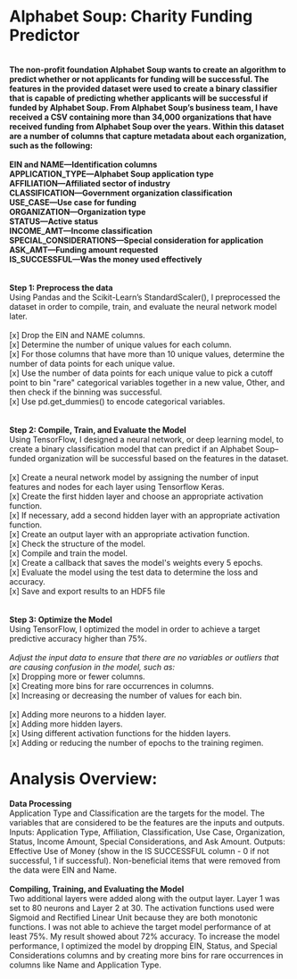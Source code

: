 # Alphabet Soup: Charity Funding Predictor
<br>
<b>The non-profit foundation Alphabet Soup wants to create an algorithm to predict whether or not applicants for funding will be successful. The features in the provided dataset were used to create a binary classifier that is capable of predicting whether applicants will be successful if funded by Alphabet Soup. From Alphabet Soup’s business team, I have received a CSV containing more than 34,000 organizations that have received funding from Alphabet Soup over the years. Within this dataset are a number of columns that capture metadata about each organization, such as the following:<br>
<br>
EIN and NAME—Identification columns<br>
APPLICATION_TYPE—Alphabet Soup application type<br>
AFFILIATION—Affiliated sector of industry<br>
CLASSIFICATION—Government organization classification<br>
USE_CASE—Use case for funding<br>
ORGANIZATION—Organization type<br>
STATUS—Active status<br>
INCOME_AMT—Income classification<br>
SPECIAL_CONSIDERATIONS—Special consideration for application<br>
ASK_AMT—Funding amount requested<br>
IS_SUCCESSFUL—Was the money used effectively<br>
</b><br>
<br>
<b>Step 1: Preprocess the data</b><br>
Using Pandas and the Scikit-Learn’s StandardScaler(), I preprocessed the dataset in order to compile, train, and evaluate the neural network model later.<br>
<br>
[x] Drop the EIN and NAME columns.<br>
[x] Determine the number of unique values for each column.<br>
[x] For those columns that have more than 10 unique values, determine the number of data points for each unique value.<br>
[x] Use the number of data points for each unique value to pick a cutoff point to bin "rare" categorical variables together in a new value, Other, and then check if the binning was successful.<br>
[x] Use pd.get_dummies() to encode categorical variables.<br>
<br>
<br>
<b>Step 2: Compile, Train, and Evaluate the Model</b><br>
Using TensorFlow, I designed a neural network, or deep learning model, to create a binary classification model that can predict if an Alphabet Soup–funded organization will be successful based on the features in the dataset.<br>
<br>
[x] Create a neural network model by assigning the number of input features and nodes for each layer using Tensorflow Keras.<br>
[x] Create the first hidden layer and choose an appropriate activation function.<br>
[x] If necessary, add a second hidden layer with an appropriate activation function.<br>
[x] Create an output layer with an appropriate activation function.<br>
[x] Check the structure of the model.<br>
[x] Compile and train the model.<br>
[x] Create a callback that saves the model's weights every 5 epochs.<br>
[x] Evaluate the model using the test data to determine the loss and accuracy.<br>
[x] Save and export results to an HDF5 file<br>
<br>
<br>
<b>Step 3: Optimize the Model</b><br>
Using TensorFlow, I optimized the model in order to achieve a target predictive accuracy higher than 75%.<br>
<br>
<i>Adjust the input data to ensure that there are no variables or outliers that are causing confusion in the model, such as:</i><br>
[x] Dropping more or fewer columns.<br>
[x] Creating more bins for rare occurrences in columns.<br>
[x] Increasing or decreasing the number of values for each bin.<br>
<br>
[x] Adding more neurons to a hidden layer.<br>
[x] Adding more hidden layers.<br>
[x] Using different activation functions for the hidden layers.<br>
[x] Adding or reducing the number of epochs to the training regimen.<br>

<h1>Analysis Overview:</h1>
<b>Data Processing</b><br>
Application Type and Classification are the targets for the model. The variables that are considered to be the features are the inputs and outputs. Inputs: Application Type, Affiliation, Classification, Use Case, Organization, Status, Income Amount, Special Considerations, and Ask Amount. Outputs: Effective Use of Money (show in the IS SUCCESSFUL column - 0 if not successful, 1 if successful). Non-beneficial items that were removed from the data were EIN and Name.
<br>
<br>
<b>Compiling, Training, and Evaluating the Model</b><br>
Two additional layers were added along with the output layer. Layer 1 was set to 80 neurons and Layer 2 at 30. The activation functions used were Sigmoid and Rectified Linear Unit because they are both monotonic functions. I was not able to achieve the target model performance of at least 75%. My result showed about 72% accuracy. To increase the model performance, I optimized the model by dropping EIN, Status, and Special Considerations columns and by creating more bins for rare occurrences in columns like Name and Application Type.
